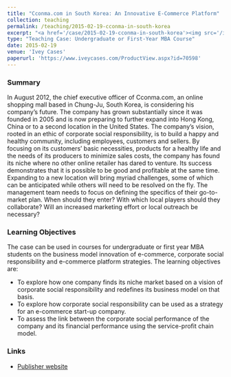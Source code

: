 ```yaml
---
title: "Cconma.com in South Korea: An Innovative E-Commerce Platform"
collection: teaching
permalink: /teaching/2015-02-19-cconma-in-south-korea
excerpt: "<a href='/case/2015-02-19-cconma-in-south-korea'><img src='/images/cconma_in_south_korea_thumbnail_png.png' style='max-height:100px;'></a><br/><br/>We investigate the link between a firm's corporate social performance and financial performance using the service-profit chain model"
type: "Teaching Case: Undergraduate or First-Year MBA Course"
date: 2015-02-19
venue: 'Ivey Cases'
paperurl: 'https://www.iveycases.com/ProductView.aspx?id=70598'
---
```



### Summary
In August 2012, the chief executive officer of Cconma.com, an online shopping mall based in Chung-Ju, South Korea, is considering his company’s future. The company has grown substantially since it was founded in 2005 and is now preparing to further expand into Hong Kong, China or to a second location in the United States. The company’s vision, rooted in an ethic of corporate social responsibility, is to build a happy and healthy community, including employees, customers and sellers. By focusing on its customers’ basic necessities, products for a healthy life and the needs of its producers to minimize sales costs, the company has found its niche where no other online retailer has dared to venture. Its success demonstrates that it is possible to be good and profitable at the same time. Expanding to a new location will bring myriad challenges, some of which can be anticipated while others will need to be resolved on the fly. The management team needs to focus on defining the specifics of their go-to-market plan. When should they enter? With which local players should they collaborate? Will an increased marketing effort or local outreach be necessary?

### Learning Objectives
The case can be used in courses for undergraduate or first year MBA students on the business model innovation of e-commerce, corporate social responsibility and e-commerce platform strategies. The learning objectives are:
* To explore how one company finds its niche market based on a vision of corporate social responsibility and redefines its business model on that basis.
* To explore how corporate social responsibility can be used as a strategy for an e-commerce start-up company.
* To assess the link between the corporate social performance of the company and its financial performance using the service-profit chain model.

### Links
* [Publisher website](https://www.iveycases.com/ProductView.aspx?id=70598)


